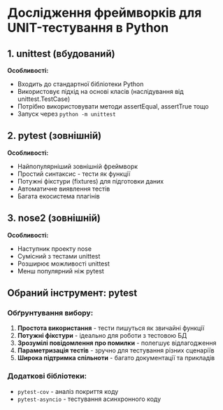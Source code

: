 # Дослідження фреймворків для UNIT-тестування в Python

## 1. unittest (вбудований)
**Особливості:** 
- Входить до стандартної бібліотеки Python
- Використовує підхід на основі класів (наслідування від unittest.TestCase)
- Потрібно використовувати методи assertEqual, assertTrue тощо
- Запуск через `python -m unittest`

## 2. pytest (зовнішній)
**Особливості:**
- Найпопулярніший зовнішній фреймворк
- Простий синтаксис - тести як функції
- Потужні фікстури (fixtures) для підготовки даних
- Автоматичне виявлення тестів
- Багата екосистема плагінів

## 3. nose2 (зовнішній)
**Особливості:**
- Наступник проекту nose
- Сумісний з тестами unittest
- Розширює можливості unittest
- Менш популярний ніж pytest

## Обраний інструмент: pytest

### Обґрунтування вибору:
1. **Простота використання** - тести пишуться як звичайні функції
2. **Потужні фікстури** - ідеально для роботи з тестовою БД
3. **Зрозумілі повідомлення про помилки** - полегшує відлагодження
4. **Параметризація тестів** - зручно для тестування різних сценаріїв
5. **Широка підтримка спільноти** - багато документації та прикладів

### Додаткові бібліотеки:
- `pytest-cov` - аналіз покриття коду
- `pytest-asyncio` - тестування асинхронного коду